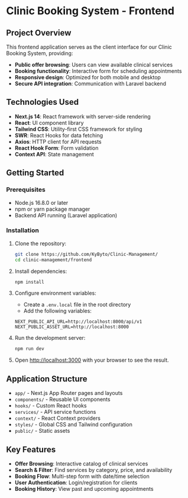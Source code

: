 # Clinic Booking System - Frontend


## Project Overview

This frontend application serves as the client interface for our Clinic Booking System, providing:

- **Public offer browsing**: Users can view available clinical services
- **Booking functionality**: Interactive form for scheduling appointments
- **Responsive design**: Optimized for both mobile and desktop
- **Secure API integration**: Communication with Laravel backend

## Technologies Used

- **Next.js 14**: React framework with server-side rendering
- **React**: UI component library
- **Tailwind CSS**: Utility-first CSS framework for styling
- **SWR**: React Hooks for data fetching
- **Axios**: HTTP client for API requests
- **React Hook Form**: Form validation
- **Context API**: State management

## Getting Started

### Prerequisites

- Node.js 16.8.0 or later
- npm or yarn package manager
- Backend API running (Laravel application)

### Installation

1. Clone the repository:
   ```bash
   git clone https://github.com/KyByto/Clinic-Management/
   cd clinic-management/frontend
   ```

2. Install dependencies:
   ```bash
   npm install
   ```

3. Configure environment variables:
   - Create a `.env.local` file in the root directory
   - Add the following variables:
   ```
   NEXT_PUBLIC_API_URL=http://localhost:8000/api/v1
   NEXT_PUBLIC_ASSET_URL=http://localhost:8000
   ```

4. Run the development server:
   ```bash
   npm run dev
   ```

5. Open [http://localhost:3000](http://localhost:3000) with your browser to see the result.

## Application Structure

- `app/` - Next.js App Router pages and layouts
- `components/` - Reusable UI components
- `hooks/` - Custom React hooks
- `services/` - API service functions
- `context/` - React Context providers
- `styles/` - Global CSS and Tailwind configuration
- `public/` - Static assets

## Key Features

- **Offer Browsing**: Interactive catalog of clinical services
- **Search & Filter**: Find services by category, price, and availability
- **Booking Flow**: Multi-step form with date/time selection
- **User Authentication**: Login/registration for clients
- **Booking History**: View past and upcoming appointments


